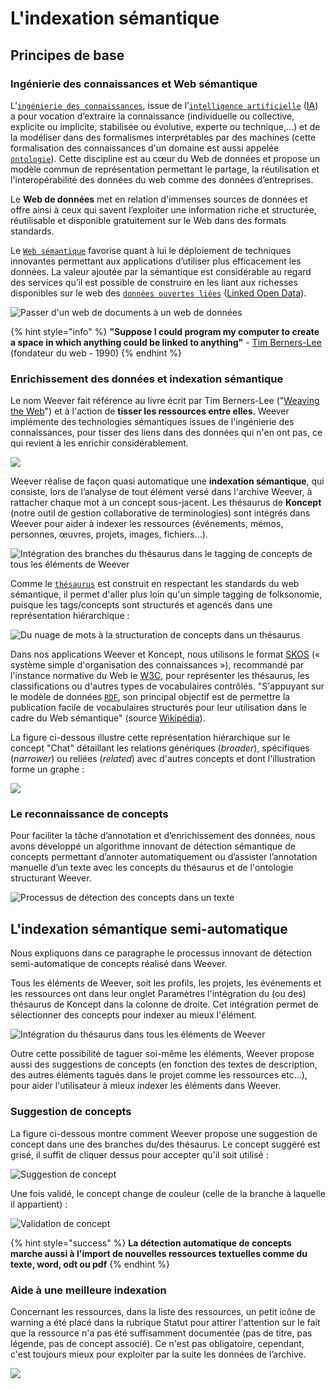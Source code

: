 # L'indexation sémantique

## Principes de base

### Ingénierie des connaissances et Web sémantique

L’[`ingénierie des connaissances`](https://mnemotix.gitbook.io/weever/en-savoir-plus/definitions#ingenierie-des-connaissances-ic), issue de l’[`intelligence artificielle`](https://mnemotix.gitbook.io/weever/en-savoir-plus/definitions#intelligence-artificielle-ia) \([IA](https://afia.asso.fr/wp-content/uploads/2015/06/diamant-2018-1.png)\) a pour vocation d’extraire la connaissance \(individuelle ou collective, explicite ou implicite, stabilisée ou évolutive, experte ou technique,...\) et de la modéliser dans des formalismes interprétables par des machines \(cette formalisation des connaissances d'un domaine est aussi appelée [`ontologie`](https://mnemotix.gitbook.io/weever/en-savoir-plus/definitions#ontologie)\). Cette discipline est au cœur du Web de données et propose un modèle commun de représentation permettant le partage, la réutilisation et l'interopérabilité des données du web comme des données d’entreprises.

Le **Web de données** met en relation d'immenses sources de données et offre ainsi à ceux qui savent l’exploiter une information riche et structurée, réutilisable et disponible gratuitement sur le Web dans des formats standards.

Le [`Web sémantique`](https://mnemotix.gitbook.io/weever/en-savoir-plus/definitions#web-semantique) favorise quant à lui le déploiement de techniques innovantes permettant aux applications d’utiliser plus efficacement les données. La valeur ajoutée par la sémantique est considérable au regard des services qu’il est possible de construire en les liant aux richesses disponibles sur le web des [`données ouvertes liées`](https://mnemotix.gitbook.io/weever/en-savoir-plus/definitions#donnees-ouvertes-liees) \([Linked Open Data](https://fr.wikipedia.org/wiki/Linked_open_data)\).

![Passer d&apos;un web de documents &#xE0; un web de donn&#xE9;es](https://lh3.googleusercontent.com/QzSwD5keFGIHjJu7gFdkeDsqUhq1AS8kQbhGSvZWVri3MwExkUKdWnjkoIOIblcaoIb4lU4Fa0w1Gibk3zBqK9P7xWn5qoxK39uRPPT6AQFqxn7zoCbKrJkgyTNsgOV8uKe-_3LupL4)

{% hint style="info" %}
**"Suppose I could program my computer to create a space in which anything could be linked to anything"**  - [Tim Berners-Lee](https://fr.wikipedia.org/wiki/Tim_Berners-Lee) \(fondateur du web - 1990\)
{% endhint %}

### Enrichissement des données et indexation sémantique

Le nom Weever fait référence au livre écrit par Tim Berners-Lee \("[Weaving the Web](https://www.w3.org/People/Berners-Lee/Weaving/Overview.html)"\) et à l'action de **tisser les ressources entre elles**. Weever implémente des technologies sémantiques issues de l'ingénierie des connaissances, pour tisser des liens dans des données qui n'en ont pas, ce qui revient à les enrichir considérablement.

![](../.gitbook/assets/image%20%2859%29.png)

Weever réalise de façon quasi automatique une **indexation sémantique**, qui consiste, lors de l’analyse de tout élément versé dans l'archive Weever, à rattacher chaque mot à un concept sous-jacent. Les thésaurus de **Koncept** \(notre outil de gestion collaborative de terminologies\) sont intégrés dans Weever pour aider à indexer les ressources \(événements, mémos, personnes, œuvres, projets, images, fichiers...\). 

![Int&#xE9;gration des branches du th&#xE9;saurus dans le tagging de concepts de tous les &#xE9;l&#xE9;ments de Weever](../.gitbook/assets/image%20%2835%29.png)

Comme le [`thésaurus`](https://mnemotix.gitbook.io/weever/en-savoir-plus/definitions#thesaurus) est construit en respectant les standards du web sémantique, il permet d'aller plus loin qu'un simple tagging de folksonomie, puisque les tags/concepts sont structurés et agencés dans une représentation hiérarchique : 

![Du nuage de mots &#xE0; la structuration de concepts dans un th&#xE9;saurus](../.gitbook/assets/image%20%2817%29.png)

Dans nos applications Weever et Koncept, nous utilisons le format [SKOS](http://www.ala.org/alcts/resources/z687/skos) \(« système simple d'organisation des connaissances »\), recommandé par l'instance normative du Web le [W3C](https://www.w3.org/), pour représenter les thésaurus, les classifications ou d'autres types de vocabulaires contrôlés. "S'appuyant sur le modèle de données [`RDF`](https://mnemotix.gitbook.io/weever/en-savoir-plus/definitions#rdf-rdfs-owl), son principal objectif est de permettre la publication facile de vocabulaires structurés pour leur utilisation dans le cadre du Web sémantique" \(source [Wikipédia](https://fr.wikipedia.org/wiki/Simple_Knowledge_Organization_System)\). 

La figure ci-dessous illustre cette représentation hiérarchique sur le concept "Chat" détaillant les relations génériques \(_broader_\), spécifiques \(_narrower_\) ou reliées \(_related_\) avec d'autres concepts et dont l'illustration forme un graphe :

![](../.gitbook/assets/image%20%2862%29.png)

### Le reconnaissance de concepts

Pour faciliter la tâche d’annotation et d’enrichissement des données, nous avons développé un algorithme innovant de détection sémantique de concepts permettant d’annoter automatiquement ou d’assister l’annotation manuelle d’un texte avec les concepts du thésaurus et de l'ontologie structurant Weever.

![Processus de d&#xE9;tection des concepts dans un texte](../.gitbook/assets/image%20%2854%29.png)

## L'indexation sémantique semi-automatique

Nous expliquons dans ce paragraphe le processus innovant de détection semi-automatique de concepts réalisé dans Weever.

Tous les éléments de Weever, soit les profils, les projets, les événements et les ressources ont dans leur onglet Paramètres l'intégration du \(ou des\) thésaurus de Koncept dans la colonne de droite. Cet intégration permet de sélectionner des concepts pour indexer au mieux l'élément. 

![Int&#xE9;gration du th&#xE9;saurus dans tous les &#xE9;l&#xE9;ments de Weever](../.gitbook/assets/index.png)

Outre cette possibilité de taguer soi-même les éléments, Weever propose aussi des suggestions de concepts \(en fonction des textes de description, des autres éléments tagués dans le projet comme les ressources etc...\), pour aider l'utilisateur à mieux indexer les éléments dans Weever.

### Suggestion de concepts

La figure ci-dessous montre comment Weever propose une suggestion de concept dans une des branches du/des thésaurus. Le concept suggéré est grisé, il suffit de cliquer dessus pour accepter qu'il soit utilisé : 

![Suggestion de concept](../.gitbook/assets/image%20%2864%29.png)

Une fois validé, le concept change de couleur \(celle de la branche à laquelle il appartient\) : 

![Validation de concept](../.gitbook/assets/image%20%2832%29.png)

{% hint style="success" %}
**La détection automatique de concepts marche aussi à l'import de nouvelles ressources textuelles comme du texte, word, odt ou pdf**
{% endhint %}

### Aide à une meilleure indexation

Concernant les ressources, dans la liste des ressources, un petit icône de warning a été placé dans la rubrique Statut pour attirer l'attention sur le fait que la ressource n'a pas été suffisamment documentée \(pas de titre, pas légende, pas de concept associé\). Ce n'est pas obligatoire, cependant, c'est toujours mieux pour exploiter par la suite les données de l’archive.

![](../.gitbook/assets/image%20%2827%29.png)

